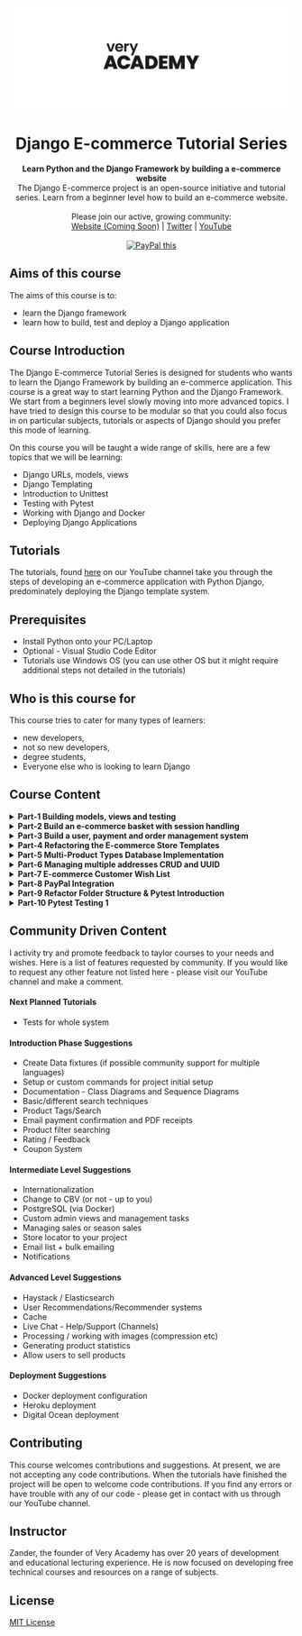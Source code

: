 ![veryacademy](/logo.svg)

<div align="center">
  <h1>Django E-commerce Tutorial Series</h1>
</div>

<div align="center">
  <strong>Learn Python and the Django Framework by building a e-commerce website</strong>
</div>

<div align="center">
  The Django E-commerce project is an open-source initiative and tutorial series. Learn from a beginner level how to build an e-commerce website.
</div>

<br>

<div align="center">
  Please join our active, growing community: <br>
  <a href="#">Website (Coming Soon)</a>
  <span> | </span>
  <a href="https://twitter.com/VeryAcademy">Twitter</a>
  <span> | </span>
  <a href="https://www.youtube.com/veryacademy">YouTube</a>
</div>

<br>

<div align="center">
<a href="https://www.paypal.com/donate?hosted_button_id=W55GVT4UPXPYE" 
target="_blank">
<img src="https://www.paypalobjects.com/en_GB/i/btn/btn_donate_SM.gif" alt="PayPal this" 
title="PayPal – The safer, easier way to pay online!" border="0" />
</a>
</div>

## Aims of this course
The aims of this course is to:
* learn the Django framework
* learn how to build, test and deploy a Django application

## Course Introduction
The Django E-commerce Tutorial Series is designed for students who wants to learn the Django Framework by building an e-commerce application. This course is a great way to start learning Python and the Django Framework. We start from a beginners level slowly moving into more advanced topics. I have tried to design this course to be modular so that you could also focus in on particular subjects, tutorials or aspects of Django should you prefer this mode of learning.

On this course you will be taught a wide range of skills, here are a few topics that we will be learning:

* Django URLs, models, views
* Django Templating
* Introduction to Unittest
* Testing with Pytest
* Working with Django and Docker
* Deploying Django Applications

<!-- ## Demo

See the current build live by launching the latest version of the e-commerce application on a free Heroku instance. You will need a Free Heroku account if you havent already got an active account.

[![Deploy](https://www.herokucdn.com/deploy/button.svg)](https://heroku.com/deploy)

Login details: `a@a.com`/`admin` -->

## Tutorials
The tutorials, found [here](https://www.youtube.com/playlist?list=PLOLrQ9Pn6caxY4Q1U9RjO1bulQp5NDYS_) on our YouTube channel take you through the steps of developing an e-commerce application with Python Django, predominately deploying the Django template system.

## Prerequisites
* Install Python onto your PC/Laptop
* Optional - Visual Studio Code Editor
* Tutorials use Windows OS (you can use other OS but it might require additional steps not detailed in the tutorials) 

## Who is this course for
This course tries to cater for many types of learners:

* new developers,
* not so new developers, 
* degree students,
* Everyone else who is looking to learn Django

## Course Content

<details>
<summary><b>Part-1 Building models, views and testing</b>
</summary>
<br>
This first tutorial is most definitely aimed at Django beginners where we cover the basics of developing Django views, URLS, models and get started with testing our application. By the end of this tutorial you will have a working product catalogue which will form the basis of our e-commerce application.
<br><br>
Link to Tutorial https://youtu.be/UqSJCVePEWU
</details>

<details>
<summary><b>Part-2 Build an e-commerce basket with session handling</b>
</summary>
<br>
In this tutorial we go through the process of building a shopping basket using sessions to handle managing data anonymous connections, saving products into a shopping cart in preparation to be purchased. We implement Ajax to handle the front-end and work through stage by stage the functionality needed to save, update and delete the basket data. 
<br><br>
Link to Tutorial https://youtu.be/VOwfGW-ZTIY
</details>

<details>
<summary><b>Part-3 Build a user, payment and order management system</b>
</summary>
<br>
In this tutorial we go through the process of building the user functions needed to allow users to login and manage their account. We then work through building a payment system using stripe and finally create an ordering backend to capture the customer orders. 
<br><br>
Link to Tutorial https://youtu.be/ncsCnC3Ynlw
</details>

<details>
<summary><b>Part-4 Refactoring the E-commerce Store Templates</b>
</summary>
<br>
In this tutorial we go through the process of refactoring the templates in our project.
<br><br>
Link to Tutorial https://youtu.be/S9-aRoLrs7U
</details>

<details>
<summary><b>Part-5 Multi-Product Types Database Implementation</b>
</summary>
<br>
In this tutorial we go through the process of developing a database for multiple products with multiple attributes.
<br><br>
Link to Tutorial https://youtu.be/hGg13rzvoNY
</details>

<details>
<summary><b>Part-6 Managing multiple addresses CRUD and UUID</b>
</summary>
<br>
In this tutorial we go through the process of further normalizing the accounts table to allow users to save more than one address. We build in Django a new address table and then start to update the UI in the dashboard, finally we work through a simple CRUD feature with Django views.
<br><br>
Link to Tutorial https://youtu.be/8SP76dopYVo
</details>

<details>
<summary><b>Part-7 E-commerce Customer Wish List</b>
</summary>
<br>
 In this tutorial we go through the process of building a purely Django user wish list to allow users to create a list of favorite products.
<br><br>
Link to Tutorial https://youtu.be/OgA0TTKAtqQ
</details>

<details>
<summary><b>Part-8 PayPal Integration</b>
</summary>
<br>
In this tutorial we go through the first steps of integrating PayPal into our e-commerce store. 
<br><br>
Link to Tutorial https://youtu.be/smSl2ahkfNw
</details>

<details>
<summary><b>Part-9 Refactor Folder Structure & Pytest Introduction</b>
</summary>
<br>
In this Django tutorial we discuss Django folder structures and prepare our application ready for scaling further. We prepare the app for the next step of testing, installing Pytest and I take you through the first steps of working with Pytest to test your application.
<br><br>
Link to Tutorial https://youtu.be/ZE7dM0XmUoA
</details>

<details>
<summary><b>Part-10 Pytest Testing 1</b>
</summary>
<br>
In this Django tutorial we start to test with Pytest, Factory Boy the apps we have build previously.
<br><br>
Link to Tutorial https://youtu.be/ZE7dM0XmUoA
</details>

## Community Driven Content
I activity try and promote feedback to taylor courses to your needs and wishes. Here is a list of features requested by community. If you would like to request any other feature not listed here - please visit our YouTube channel and make a comment.

#### Next Planned Tutorials
+ Tests for whole system

#### Introduction Phase Suggestions

+ Create Data fixtures (if possible community support for multiple languages)
+ Setup or custom commands for project initial setup
+ Documentation - Class Diagrams and Sequence Diagrams
+ Basic/different search techniques
+ Product Tags/Search
+ Email payment confirmation and PDF receipts
+ Product filter searching
+ Rating / Feedback
+ Coupon System

#### Intermediate Level Suggestions
+ Internationalization
+ Change to CBV (or not - up to you)
+ PostgreSQL (via Docker)
+ Custom admin views and management tasks
+ Managing sales or season sales
+ Store locator to your project
+ Email list + bulk emailing
+ Notifications

#### Advanced Level Suggestions
+ Haystack / Elasticsearch
+ User Recommendations/Recommender systems
+ Cache
+ Live Chat - Help/Support (Channels)
+ Processing / working with images (compression etc)
+ Generating product statistics
+ Allow users to sell products

#### Deployment Suggestions
+ Docker deployment configuration
+ Heroku deployment
+ Digital Ocean deployment

## Contributing
This course welcomes contributions and suggestions. At present, we are not accepting any code contributions. When the tutorials have finished the project will be open to welcome code contributions. If you find any errors or have trouble with any of our code - please get in contact with us through our YouTube channel.

## Instructor
Zander, the founder of Very Academy has over 20 years of development and educational lecturing experience. He is now focused on developing free technical courses and resources on a range of subjects.

## License
[MIT License](LICENSE)
